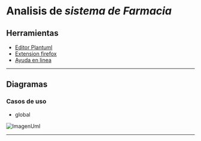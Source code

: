 # Analisis de *sistema de Farmacia*
## Herramientas
- [Editor Plantuml](https://sujoyu.github.io/plantuml-previewer/)
- [Extension firefox](https://addons.mozilla.org/en-US/firefox/addon/plantuml-visualizer/)
- [Ayuda en linea](https://plantuml.com/sitemap-language-specification) 
___
## Diagramas
### Casos de uso
- global

![ImagenUml](http://www.plantuml.com/plantuml/proxy?src=https://raw.github.com/vonbeitthia/FarmaciaUML/main/diagramas/USCglobal.plantuml)


___
